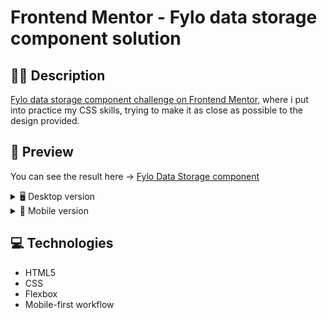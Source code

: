 # Frontend Mentor - Fylo data storage component solution

## ✍🏻 Description

[Fylo data storage component challenge on Frontend Mentor](https://www.frontendmentor.io/challenges/fylo-data-storage-component-1dZPRbV5n), where i put into practice my CSS skills, trying to make it as close as possible to the design provided.

## 🎨 Preview

You can see the result here → [Fylo Data Storage component](https://fylo-data-storage-component-yoimeldev.netlify.app/)

<details>
    <summary>🖥️ Desktop version</summary>

![](./images/Desktop.PNG)

</details>

<details>
    <summary>📱 Mobile version</summary>

![](./images/Mobile.PNG)

</details>

## :computer: Technologies

- HTML5
- CSS
- Flexbox
- Mobile-first workflow
